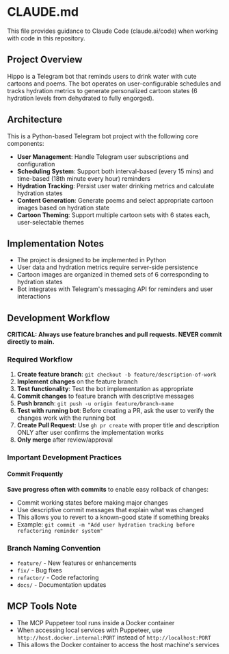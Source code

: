 # CLAUDE.md

This file provides guidance to Claude Code (claude.ai/code) when working with code in this repository.

## Project Overview

Hippo is a Telegram bot that reminds users to drink water with cute cartoons and poems. The bot operates on user-configurable schedules and tracks hydration metrics to generate personalized cartoon states (6 hydration levels from dehydrated to fully engorged).

## Architecture

This is a Python-based Telegram bot project with the following core components:

- **User Management**: Handle Telegram user subscriptions and configuration
- **Scheduling System**: Support both interval-based (every 15 mins) and time-based (18th minute every hour) reminders
- **Hydration Tracking**: Persist user water drinking metrics and calculate hydration states
- **Content Generation**: Generate poems and select appropriate cartoon images based on hydration state
- **Cartoon Theming**: Support multiple cartoon sets with 6 states each, user-selectable themes

## Implementation Notes

- The project is designed to be implemented in Python
- User data and hydration metrics require server-side persistence
- Cartoon images are organized in themed sets of 6 corresponding to hydration states
- Bot integrates with Telegram's messaging API for reminders and user interactions

## Development Workflow

**CRITICAL: Always use feature branches and pull requests. NEVER commit directly to main.**

### Required Workflow
1. **Create feature branch**: `git checkout -b feature/description-of-work`
2. **Implement changes** on the feature branch
3. **Test functionality**: Test the bot implementation as appropriate
4. **Commit changes** to feature branch with descriptive messages
5. **Push branch**: `git push -u origin feature/branch-name`
6. **Test with running bot**: Before creating a PR, ask the user to verify the changes work with the running bot
7. **Create Pull Request**: Use `gh pr create` with proper title and description ONLY after user confirms the implementation works
8. **Only merge** after review/approval

### Important Development Practices

#### Commit Frequently
**Save progress often with commits** to enable easy rollback of changes:
- Commit working states before making major changes
- Use descriptive commit messages that explain what was changed
- This allows you to revert to a known-good state if something breaks
- Example: `git commit -m "Add user hydration tracking before refactoring reminder system"`

### Branch Naming Convention
- `feature/` - New features or enhancements
- `fix/` - Bug fixes
- `refactor/` - Code refactoring
- `docs/` - Documentation updates

## MCP Tools Note

- The MCP Puppeteer tool runs inside a Docker container
- When accessing local services with Puppeteer, use `http://host.docker.internal:PORT` instead of `http://localhost:PORT`
- This allows the Docker container to access the host machine's services